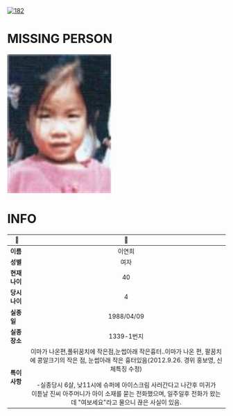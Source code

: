 [![182](https://img.shields.io/badge/%EC%8B%A4%EC%A2%85%EC%8B%A0%EA%B3%A0%EB%8A%94%20%EA%B5%AD%EB%B2%88%EC%97%86%EC%9D%B4-182-blue)](http://safe182.go.kr/index.do)

# MISSING PERSON

<img src="./missing_person.jpg">

# INFO

|🔑|💎|
|--|:--:|
|**이름**|이연희|
|**성별**|여자|
|**현재 나이**|40|
|**당시 나이**|4|
|**실종일**|1988/04/09|
|**실종 장소**|1339-1번지|
|**특이사항**|이마가 나온편,풀뒤꿈치에 작은점,눈썹아래 작은흉터..이마가 나온 편, 팔꿈치에 콩알크기의 작은 점, 눈썹아래 작은 흉터있음(2012.9.26. 경위 홍보영, 신체특징 수정)</br></br>-실종당시 6살, 낮11시에 슈퍼에 아이스크림 사러간다고 나간후 미귀가</br>이튿날 진씨 아주머니가 아이 소재를 묻는 전화했으며, 일주일후 전화가 왔는데 "여보세요"라고 물으니 끊은 사실이 있음.|
